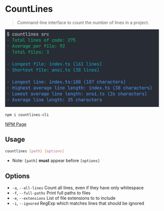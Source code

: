 # CountLines
> Command-line interface to count the number of lines in a project.

<img src="https://raw.githubusercontent.com/LebsterFace/CountLines/HEAD/demo.png" alt="demo" />

```sh
npm i countlines-cli
```
[NPM Page](https://www.npmjs.com/package/countlines-cli)

## Usage
```sh
countlines [path] [options]
```

 - Note: `[path]` **must** appear before `[options]`

## Options

 -  `-a`, `--all-lines`    Count all lines, even if they have only whitespace
 -  `-f`, `--full-paths`   Print full paths to files
 -  `-e`, `--extensions`   List of file extensions to to include
 -  `-i`, `--ignored`      RegExp which matches lines that should be ignored